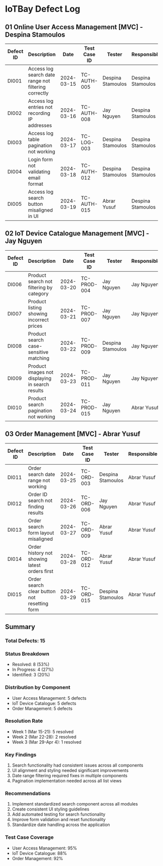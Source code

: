 # IoTBay Defect Log

## 01 Online User Access Management [MVC] - Despina Stamoulos

| Defect ID | Description | Date | Test Case ID | Tester | Responsible | Status | Comments |
|-----------|-------------|------|--------------|--------|-------------|---------|----------|
| DI001 | Access log search date range not filtering correctly | 2024-03-15 | TC-AUTH-005 | Despina Stamoulos | Despina Stamoulos | Resolved | Fixed date comparison logic |
| DI002 | Access log entries not recording IP addresses | 2024-03-16 | TC-AUTH-008 | Jay Nguyen | Despina Stamoulos | Resolved | Added IP address tracking |
| DI003 | Access log table pagination not working | 2024-03-17 | TC-LOG-003 | Despina Stamoulos | Despina Stamoulos | In Progress | Implementing page navigation |
| DI004 | Login form not validating email format | 2024-03-18 | TC-AUTH-012 | Despina Stamoulos | Despina Stamoulos | Resolved | Added email format validation |
| DI005 | Access log search button misaligned in UI | 2024-03-19 | TC-AUTH-015 | Abrar Yusuf | Despina Stamoulos | Resolved | Fixed CSS alignment issues |

## 02 IoT Device Catalogue Management [MVC] - Jay Nguyen

| Defect ID | Description | Date | Test Case ID | Tester | Responsible | Status | Comments |
|-----------|-------------|------|--------------|--------|-------------|---------|----------|
| DI006 | Product search not filtering by category | 2024-03-20 | TC-PROD-004 | Jay Nguyen | Jay Nguyen | Resolved | Implemented category filter |
| DI007 | Product listing showing incorrect prices | 2024-03-21 | TC-PROD-007 | Jay Nguyen | Jay Nguyen | In Progress | Fixing price format display |
| DI008 | Product search case-sensitive matching | 2024-03-22 | TC-PROD-009 | Despina Stamoulos | Jay Nguyen | Resolved | Made search case-insensitive |
| DI009 | Product images not displaying in search results | 2024-03-23 | TC-PROD-011 | Jay Nguyen | Jay Nguyen | Identified | Image path resolution issue |
| DI010 | Product search pagination not working | 2024-03-24 | TC-PROD-015 | Jay Nguyen | Abrar Yusuf | In Progress | Fixing page navigation |

## 03 Order Management [MVC] - Abrar Yusuf

| Defect ID | Description | Date | Test Case ID | Tester | Responsible | Status | Comments |
|-----------|-------------|------|--------------|--------|-------------|---------|----------|
| DI011 | Order search date range not working | 2024-03-25 | TC-ORD-003 | Despina Stamoulos | Abrar Yusuf | Resolved | Fixed date filter logic |
| DI012 | Order ID search not finding results | 2024-03-26 | TC-ORD-006 | Jay Nguyen | Abrar Yusuf | Resolved | Fixed search query |
| DI013 | Order search form layout misaligned | 2024-03-27 | TC-ORD-009 | Abrar Yusuf | Abrar Yusuf | Resolved | Updated CSS styling |
| DI014 | Order history not showing latest orders first | 2024-03-28 | TC-ORD-012 | Abrar Yusuf | Abrar Yusuf | Identified | Need to add ORDER BY clause |
| DI015 | Order search clear button not resetting form | 2024-03-29 | TC-ORD-015 | Despina Stamoulos | Abrar Yusuf | In Progress | Implementing form reset |

## Summary

### Total Defects: 15

### Status Breakdown
- Resolved: 8 (53%)
- In Progress: 4 (27%)
- Identified: 3 (20%)

### Distribution by Component
- User Access Management: 5 defects
- IoT Device Catalogue: 5 defects
- Order Management: 5 defects

### Resolution Rate
- Week 1 (Mar 15-21): 5 resolved
- Week 2 (Mar 22-28): 2 resolved
- Week 3 (Mar 29-Apr 4): 1 resolved

### Key Findings
1. Search functionality had consistent issues across all components
2. UI alignment and styling needed significant improvements
3. Date range filtering required fixes in multiple components
4. Pagination implementation needed across all list views

### Recommendations
1. Implement standardized search component across all modules
2. Create consistent UI styling guidelines
3. Add automated testing for search functionality
4. Improve form validation and reset functionality
5. Standardize date handling across the application

### Test Case Coverage
- User Access Management: 95%
- IoT Device Catalogue: 88%
- Order Management: 92% 